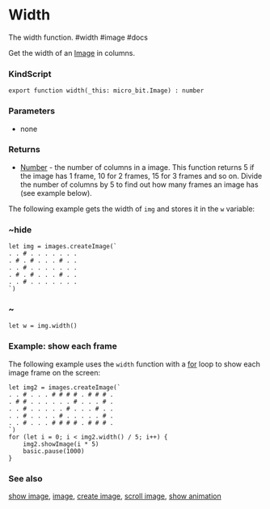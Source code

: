 # Width

The width function. #width #image #docs

Get the width of an [Image](/microbit/reference/image/image) in columns.

### KindScript

```
export function width(_this: micro_bit.Image) : number
```

### Parameters

* none

### Returns

* [Number](/microbit/reference/types/number) - the number of columns in a image. This function returns 5 if the image has 1 frame, 10 for 2 frames, 15 for 3 frames and so on. Divide the number of columns by 5 to find out how many frames an image has (see example below).

The following example gets the width of `img` and stores it in the `w` variable:

### ~hide

```
let img = images.createImage(`
. . # . . . . . . .
. # . # . . . # . .
. . # . . . . . . .
. # . # . . . # . .
. . # . . . . . . .
`)
```

### ~

```
let w = img.width()
```

### Example: show each frame

The following example uses the `width` function with a [for](/microbit/reference/loops/for) loop to show each image frame on the screen:

```
let img2 = images.createImage(`
. . # . . . # # # # . # # # .
. # # . . . . . . # . . . # .
. . # . . . . . # . . . # . .
. . # . . . . # . . . . . # .
. . # . . . # # # # . # # # .
`)
for (let i = 0; i < img2.width() / 5; i++) {
    img2.showImage(i * 5)
    basic.pause(1000)
}
```

### See also

[show image](/microbit/reference/images/show-image), [image](/microbit/reference/image/image), [create image](/microbit/reference/images/create-image), [scroll image](/microbit/reference/images/scroll-image), [show animation](/microbit/reference/basic/show-animation)

